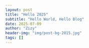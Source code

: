 ```yaml
---
layout: post
title: "Hello 2025"
subtitle: "Hello World, Hello Blog"
date: 2025-07-09
author: "Zizy"
header-img: "img/post-bg-2015.jpg"
tags: []
---
```

